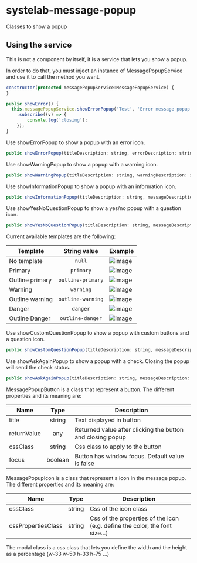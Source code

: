 # systelab-message-popup

Classes to show a popup

## Using the service

This is not a component by itself, it is a service that lets you show a popup.

In order to do that, you must inject an instance of MessagePopupService and use it to call the method you want.

```javascript
constructor(protected messagePopupService:MessagePopupService) {
}

public showError() {
  this.messagePopupService.showErrorPopup('Test', 'Error message popup example')
    .subscribe((v) => {
        console.log('closing');
    });
}
```

Use showErrorPopup to show a popup with an error icon.

```javascript
public showErrorPopup(titleDescription: string, errorDescription: string, modalClass?: string, width?: number, height?: number): Observable<any>
```

Use showWarningPopup to show a popup with a warning icon.

```javascript
public showWarningPopup(titleDescription: string, warningDescription: string, modalClass?: string, width?: number, height?: number): Observable<any>
```

Use showInformationPopup to show a popup with an information icon.

```javascript
public showInformationPopup(titleDescription: string, messageDescription: string, modalClass?: string, width?: number, height?: number): Observable<any>
```

Use showYesNoQuestionPopup to show a yes/no popup with a question icon.

```javascript
public showYesNoQuestionPopup(titleDescription: string, messageDescription: string, modalClass?: string, width?: number, height?: number, template?: string): Observable<any>
```
Current available templates are the following:

| Template | String value | Example |
| ---- |:----------:| ------------|
| No template | ```null``` | ![image](https://user-images.githubusercontent.com/5593621/148924691-09aed4e2-ae37-4a07-95a8-a03bfbf479b9.png) |
| Primary | ```primary``` | ![image](https://user-images.githubusercontent.com/5593621/148924854-bdf0765c-7f55-4782-bad6-9094bf722a6e.png) |
| Outline primary | ```outline-primary``` | ![image](https://user-images.githubusercontent.com/5593621/148924973-e221d2ca-438d-406c-818d-4d4116092767.png) |
| Warning | ```warning``` | ![image](https://user-images.githubusercontent.com/5593621/148925148-abb303d1-174a-49d6-a8a0-523151c5e0b0.png) |
| Outline warning | ```outline-warning```  | ![image](https://user-images.githubusercontent.com/5593621/148925187-87e0be42-4a37-483c-819b-438ca2cef24b.png) |
| Danger | ```danger``` | ![image](https://user-images.githubusercontent.com/5593621/148925237-7af6c3a0-9769-4bdf-8d28-0affa801587a.png) |
| Outline Danger | ```outline-danger``` | ![image](https://user-images.githubusercontent.com/5593621/148925269-b9a80e61-acc4-41f8-b9dc-e91ce656dda1.png) |

Use showCustomQuestionPopup to show a popup with custom buttons and a question icon.

```javascript
public showCustomQuestionPopup(titleDescription: string, messageDescription: string, modalClass?: string, width?: number, height?: number, buttons?: MessagePopupButton[], icon?: MessagePopupIcon): Observable<any>
```

Use showAskAgainPopup to show a popup with a check. Closing the popup will send the check status.

```javascript
public showAskAgainPopup(titleDescription: string, messageDescription: string, modalClass?: string, width?: number, height?: number, buttons?: MessagePopupButton[], icon?: MessagePopupIcon, messageAskAgain?: string): Observable<any>
```

MessagePopupButton is a class that represent a button. The different properties and its meaning are:


| Name | Type | Description |
| ---- |:----------:| ------------|
| title | string | Text displayed in button |
| returnValue | any | Returned value after clicking the button and closing popup |
| cssClass | string | Css class to apply to the button |
| focus | boolean | Button has window focus. Default value is false |


MessagePopupIcon is a class that represent a icon in the message popup. The different properties and its meaning are:


| Name | Type | Description |
| ---- |:----------:| ------------|
| cssClass | string | Css of the icon class |
| cssPropertiesClass | string | Css of the properties of the icon (e.g. define the color, the font size...) |


The modal class is a css class that lets you define the width and the height as a percentage (w-33 w-50 h-33 h-75 ...)
